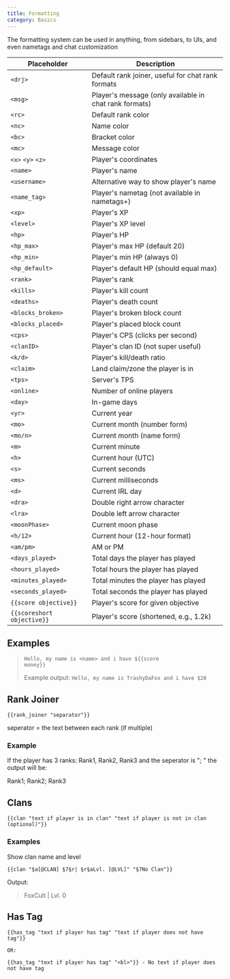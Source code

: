 ```yaml
---
title: Formatting
category: Basics
---
```


<template-Stub />

The formatting system can be used in anything, from sidebars, to UIs, and even nametags and chat customization

| Placeholder                   | Description                                                               |
|------------------------------|---------------------------------------------------------------------------|
| `<drj>`                      | Default rank joiner, useful for chat rank formats                         |
| `<msg>`                      | Player's message (only available in chat rank formats)                    |
| `<rc>`                       | Default rank color                                                        |
| `<nc>`                       | Name color                                                                |
| `<bc>`                       | Bracket color                                                             |
| `<mc>`                       | Message color                                                             |
| `<x>` `<y>` `<z>`            | Player's coordinates                                                      |
| `<name>`                     | Player's name                                                             |
| `<username>`                 | Alternative way to show player's name                                     |
| `<name_tag>`                 | Player's nametag (not available in nametags+)                             |
| `<xp>`                       | Player's XP                                                               |
| `<level>`                    | Player's XP level                                                         |
| `<hp>`                       | Player's HP                                                               |
| `<hp_max>`                   | Player's max HP (default 20)                                              |
| `<hp_min>`                   | Player's min HP (always 0)                                                |
| `<hp_default>`               | Player's default HP (should equal max)                                    |
| `<rank>`                     | Player's rank                                                             |
| `<kills>`                    | Player's kill count                                                       |
| `<deaths>`                   | Player's death count                                                      |
| `<blocks_broken>`            | Player's broken block count                                               |
| `<blocks_placed>`            | Player's placed block count                                               |
| `<cps>`                      | Player's CPS (clicks per second)                                          |
| `<clanID>`                   | Player's clan ID (not super useful)                                       |
| `<k/d>`                      | Player's kill/death ratio                                                 |
| `<claim>`                    | Land claim/zone the player is in                                          |
| `<tps>`                      | Server's TPS                                                              |
| `<online>`                   | Number of online players                                                  |
| `<day>`                      | In-game days                                                              |
| `<yr>`                       | Current year                                                              |
| `<mo>`                       | Current month (number form)                                               |
| `<mo/n>`                     | Current month (name form)                                                 |
| `<m>`                        | Current minute                                                            |
| `<h>`                        | Current hour (UTC)                                                        |
| `<s>`                        | Current seconds                                                           |
| `<ms>`                       | Current milliseconds                                                      |
| `<d>`                        | Current IRL day                                                           |
| `<dra>`                      | Double right arrow character                                              |
| `<lra>`                      | Double left arrow character                                               |
| `<moonPhase>`                | Current moon phase                                                        |
| `<h/12>`                     | Current hour (12-hour format)                                             |
| `<am/pm>`                    | AM or PM                                                                  |
| `<days_played>`              | Total days the player has played                                          |
| `<hours_played>`             | Total hours the player has played                                         |
| `<minutes_played>`           | Total minutes the player has played                                       |
| `<seconds_played>`           | Total seconds the player has played                                       |
| <code v-pre>{{score objective}}</code>      | Player's score for given objective |
| <code v-pre>{{scoreshort objective}}</code> | Player's score (shortened, e.g., 1.2k) |

## Examples

> <code v-pre>Hello, my name is &lt;name&gt; and i have ${{score money}}</code>
> 
> Example output: `Hello, my name is TrashyDaFox and i have $20`

## Rank Joiner

<code v-pre>{{rank_joiner "separator"}}</code>

seperator = the text between each rank (if multiple)

### Example

If the player has 3 ranks: Rank1, Rank2, Rank3 and the seperator is "; " the output will be:

Rank1; Rank2; Rank3

## Clans

```leafformat
{{clan "text if player is in clan" "text if player is not in clan (optional)"}}
```

### Examples

<CodeHeader>
    Show clan name and level
</CodeHeader>

```leafformat
{{clan "§a[@CLAN] §7§r| §r§aLvl. [@LVL]" "§7No Clan"}}
```

Output:

> FoxCult | Lvl. 0

## Has Tag

```leafformat
{{has_tag "text if player has tag" "text if player does not have tag"}}

OR:

{{has_tag "text if player has tag" "<bl>"}} - No text if player does not have tag
```